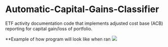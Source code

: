 # Automatic-Capital-Gains-Classifier
ETF activity documentation code that implements adjusted cost base (ACB) reporting for capital gain/loss of portfolio. 

**Example of how program will look like when ran
![](screenshot.JPG)
